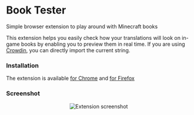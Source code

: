 # Book Tester
Simple browser extension to play around with Minecraft books

This extension helps you easily check how your translations will look on in-game books by enabling you to preview them in real time. If you are using [Crowdin](https://crowdin.com), you can directly import the current string.

### Installation

The extension is available [for Chrome](https://chrome.google.com/) and [for Firefox](https://addons.mozilla.org/)

### Screenshot

<p align="center">
<img src="https://user-images.githubusercontent.com/62302815/183880937-3418a674-a480-480f-b584-9482f45c8b5b.png" alt="Extension screenshot"/>
</p>
